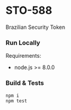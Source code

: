 # STO-588
Brazilian Security Token

### Run Locally

Requirements:
- node.js >= 8.0.0

### Build & Tests
```
npm i
npm test
```
